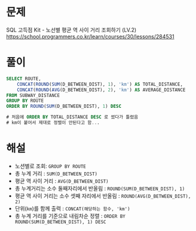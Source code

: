 # 문제
SQL 고득점 Kit - 노선별 평균 역 사이 거리 조회하기 (LV.2)
https://school.programmers.co.kr/learn/courses/30/lessons/284531


# 풀이

```SQL
SELECT ROUTE,
    CONCAT(ROUND(SUM(D_BETWEEN_DIST), 1), 'km') AS TOTAL_DISTANCE,
    CONCAT(ROUND(AVG(D_BETWEEN_DIST), 2), 'km') AS AVERAGE_DISTANCE
FROM SUBWAY_DISTANCE
GROUP BY ROUTE
ORDER BY ROUND(SUM(D_BETWEEN_DIST), 1) DESC

# 처음에 ORDER BY TOTAL_DISTANCE DESC 로 썼다가 틀렸음
# km이 붙어서 제대로 정렬이 안된다고 함... 
```


# 해설
* 노션별로 조회: `GROUP BY ROUTE`
* 총 누계 거리 : `SUM(D_BETWEEN_DIST)`
* 평균 역 사이 거리 : `AVG(D_BETWEEN_DIST)`
* 총 누계거리는 소수 둘째자리에서 반올림 : `ROUND(SUM(D_BETWEEN_DIST), 1)`
* 평균 역 사이 거리는 소수 셋째 자리에서 반올림 : `ROUND(AVG(D_BETWEEN_DIST), 2)`
* 단위(`km`)를 함께 출력 : `CONCAT(해당하는 함수, 'km')`
* 총 누계 거리를 기준으로 내림차순 정렬 : `ORDER BY ROUND(SUM(D_BETWEEN_DIST), 1) DESC`